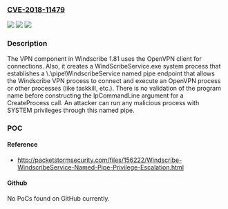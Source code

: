 ### [CVE-2018-11479](https://cve.mitre.org/cgi-bin/cvename.cgi?name=CVE-2018-11479)
![](https://img.shields.io/static/v1?label=Product&message=n%2Fa&color=blue)
![](https://img.shields.io/static/v1?label=Version&message=n%2Fa&color=blue)
![](https://img.shields.io/static/v1?label=Vulnerability&message=n%2Fa&color=brighgreen)

### Description

The VPN component in Windscribe 1.81 uses the OpenVPN client for connections. Also, it creates a WindScribeService.exe system process that establishes a \\.\pipe\WindscribeService named pipe endpoint that allows the Windscribe VPN process to connect and execute an OpenVPN process or other processes (like taskkill, etc.). There is no validation of the program name before constructing the lpCommandLine argument for a CreateProcess call. An attacker can run any malicious process with SYSTEM privileges through this named pipe.

### POC

#### Reference
- http://packetstormsecurity.com/files/156222/Windscribe-WindscribeService-Named-Pipe-Privilege-Escalation.html

#### Github
No PoCs found on GitHub currently.

